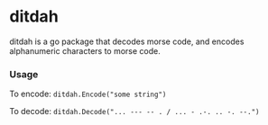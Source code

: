 # ditdah

ditdah is a go package that decodes morse code, and encodes alphanumeric characters to morse code.

### Usage
To encode:
`ditdah.Encode("some string")`

To decode:
`ditdah.Decode("... --- -- . / ... - .-. .. -. --.")`
